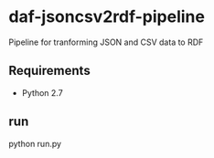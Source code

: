 # daf-jsoncsv2rdf-pipeline
Pipeline for tranforming JSON and CSV data to RDF

## Requirements
* Python 2.7

## run
python run.py
